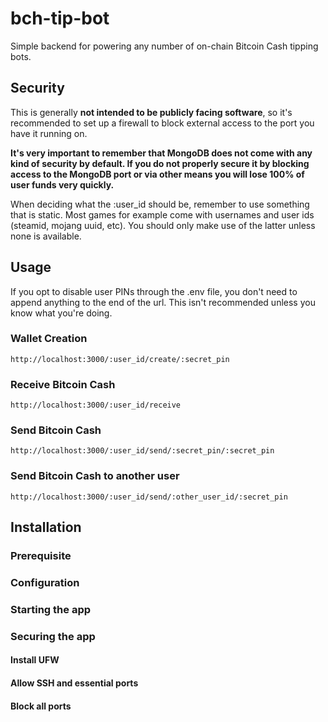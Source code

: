 # bch-tip-bot

Simple backend for powering any number of on-chain Bitcoin Cash tipping bots.

## Security

This is generally **not intended to be publicly facing software**, so it's recommended to set up a firewall to block external access to the port you have it running on.

**It's very important to remember that MongoDB does not come with any kind of security by default. If you do not properly secure it by blocking access to the MongoDB port or via other means you will lose 100% of user funds very quickly.**

When deciding what the :user_id should be, remember to use something that is static. Most games for example come with usernames and user ids (steamid, mojang uuid, etc). You should only make use of the latter unless none is available.

## Usage

If you opt to disable user PINs through the .env file, you don't need to append anything to the end of the url. This isn't recommended unless you know what you're doing.

### Wallet Creation

``http://localhost:3000/:user_id/create/:secret_pin``

### Receive Bitcoin Cash

``http://localhost:3000/:user_id/receive``

### Send Bitcoin Cash

``http://localhost:3000/:user_id/send/:secret_pin/:secret_pin``

### Send Bitcoin Cash to another user

``http://localhost:3000/:user_id/send/:other_user_id/:secret_pin``

## Installation

### Prerequisite

### Configuration

### Starting the app

### Securing the app

#### Install UFW

#### Allow SSH and essential ports

#### Block all ports